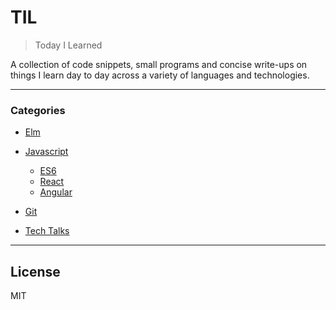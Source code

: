 # TIL

> Today I Learned

A collection of code snippets, small programs and concise write-ups on things I learn day to day across a variety of languages and technologies.

---

### Categories

- [Elm](https://github.com/Bema/til/tree/master/elm)

- [Javascript](https://github.com/Bema/til/tree/master/javascript)
  - [ES6](https://github.com/Bema/til/tree/master/javascript/es6)
  - [React](https://github.com/Bema/til/tree/master/javascript/react)
  - [Angular](https://github.com/Bema/til/tree/master/javascript/angular)

- [Git](https://github.com/Bema/til/tree/master/git)

- [Tech Talks](https://github.com/Bema/til/blob/master/talks/NOTES.md)


---
## License

MIT
